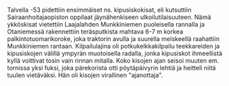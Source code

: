 
Talvella -53 pidettiin ensimmäiset ns. kipusiskokisat, eli kutsuttiin Sairaanhoitajaopiston oppilaat jäynähenkiseen 
ulkoilutilaisuuteen. Nämä ykköskisat vietettiin Laajalahden Munkkiniemen puoleisella rannalla ja Otaniemessä 
rakennettiin teräsputkista mahtava 6-7 m korkea palkintotuomarikoroke, joka traktorin avulla ja suurella melskeellä 
raahattiin Munkkiniemen rantaan. Kilpailulajina oli potkukelkkakilpailu teekkareiden ja kipusiskojen välillä ympyrän 
muotoisella radalla, jonka kipusiskot ihmeellistä kyllä voittivat tosin vain rinnan mitalla. Koko kisojen ajan seisoi 
muuten em. tornissa yksi fuksi, joka pärekorista otti pöytäpäivyrin lehtiä ja heitteli niitä tuulen vietäväksi. Hän oli 
kisojen virallinen "ajanottaja".